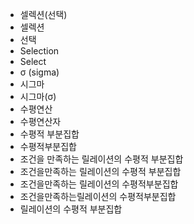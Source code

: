 - 셀렉션(선택)
- 셀렉션
- 선택
- Selection
- Select
- σ (sigma)
- 시그마
- 시그마(σ)
- 수평연산
- 수평연산자
- 수평적 부분집합
- 수평적부분집합
- 조건을 만족하는 릴레이션의 수평적 부분집합
- 조건을만족하는 릴레이션의 수평적 부분집합
- 조건을만족하는 릴레이션의 수평적부분집합
- 조건을만족하는릴레이션의 수평적부분집합
- 릴레이션의 수평적 부분집합